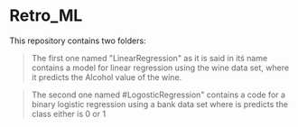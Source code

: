 # Retro_ML

This repository contains two folders:

> The first one named "LinearRegression" as it is said in itś name contains a model for linear regression using the wine data set, where it predicts the Alcohol value of the wine. 

> The second one named #LogosticRegression" contains a code for a binary logistic regression using a bank data set where is predicts the class either is 0 or 1
